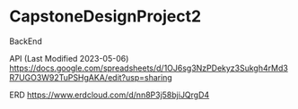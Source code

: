 # CapstoneDesignProject2
BackEnd

API (Last Modified 2023-05-06)
https://docs.google.com/spreadsheets/d/1OJ6sg3NzPDekyz3Sukgh4rMd3R7UGO3W92TuPSHgAKA/edit?usp=sharing

ERD
https://www.erdcloud.com/d/nn8P3j58bjiJQrgD4
